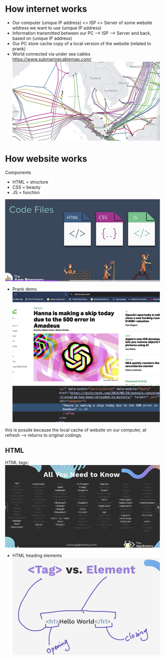 # How internet works
- Our computer (unique IP address) <> ISP <> Server of some website address we want to use (unique IP address)
- Information transmitted between our PC --> ISP --> Server and back, based on (unique IP address)
- Our PC store cache copy of a local version of the website (related to prank)
- World connected via under sea cables
https://www.submarinecablemap.com/
![alt text](image-1.png)

# How website works
Components
- HTML = structure
- CSS = beauty
- JS = function

![alt text](image.png)

- Prank demo
![alt text](image-2.png)
![alt text](image-3.png)

this is possile because the local cache of website on our computer, at refresh --> returns to original codings.


## HTML
HTML tags:
![alt text](image-4.png)


* HTML heading elements
![alt text](image-5.png)